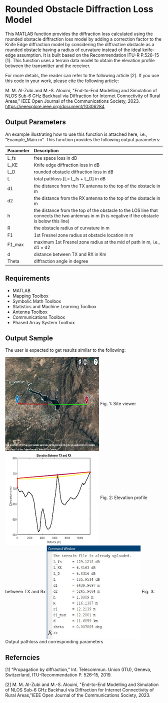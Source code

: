# Rounded Obstacle Diffraction Loss Model

This MATLAB function provides the diffraction loss calculated using the rounded obstacle diffraction loss model by adding a correction factor to the Knife Edge diffraction model by considering the diffractive obstacle as a rounded obstacle having a radius of curvature instead of the ideal knife-edge assumption. It is built based on the Recommendation ITU-R P.526-15 [1]. This function uses a terrain data model to obtain the elevation profile between the transmitter and the receiver. 

For more details, the reader can refer to the following article [2]. If you use this code in your work, please cite the following article: 

M. M. Al-Zubi and M.-S. Alouini, "End-to-End Modelling and Simulation of NLOS Sub-6 GHz Backhaul via Diffraction for Internet Connectivity of Rural Areas," IEEE Open Journal of the Communications Society, 2023.
https://ieeexplore.ieee.org/document/10306284

## Output Parameters
An example illustrating how to use this function is attached here, i.e., “Example_Main.m”. This function provides the following output parameters: 

|Parameter| Description|
|:--|:--|
|L_fs|free space loss in dB|
|L_KE|Knife edge diffraction loss in dB|
|L_D|rounded obstacle diffraction loss in dB|
|L|total pathloss [L= L_fs + L_D] in dB|
|d1|the distance from the TX antenna to the top of the obstacle in m|
|d2|the distance from the RX antenna to the top of the obstacle in m|
|h|the distance from the top of the obstacle to the LOS line that connects the two antennas in m (h is negative if the obstacle is below this line)|
|R|the obstacle radius of curvature in m|
|F1|1st Fresnel zone radius at obstacle location in m|
|F1_max|maximum 1st Fresnel zone radius at the mid of path in m, i.e., d1 = d2| 
|d|distance between TX and RX in Km|
|Theta|diffraction angle in degree|

## Requirements
-	MATLAB
-	Mapping Toolbox                  
-	Symbolic Math Toolbox
-	Statistics and Machine Learning Toolbox
-	Antenna Toolbox
-	Communications Toolbox
-	Phased Array System Toolbox

## Output Sample
The user is expected to get results similar to the following:

<img src="images/fig1.jpg" align="center" align="center" height="300" width="300" />
Fig. 1: Site viewer


<img src="images/fig2.jpg" align="center" align="center" height="300" width="300" />
Fig. 2: Elevation profile between TX and Rx


<img src="images/fig3.jpg" align="center" align="center" height="300" width="300" />
Fig. 3: Output pathloss and corresponding parameters

## Referncies 
[1] “Propagation by diffraction,” Int. Telecommun. Union (ITU), Geneva, Switzerland, ITU-Recommendation P. 526–15, 2019.

[2] M. M. Al-Zubi and M.-S. Alouini, "End-to-End Modelling and Simulation of NLOS Sub-6 GHz Backhaul via Diffraction for Internet Connectivity of Rural Areas,"IEEE Open Journal of the Communications Society, 2023.

  

